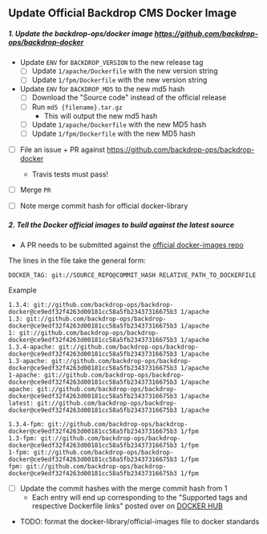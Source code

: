 
Update Official Backdrop CMS Docker Image
---

##### 1. Update the backdrop-ops/docker image https://github.com/backdrop-ops/backdrop-docker

* Update  `ENV` for `BACKDROP_VERSION` to the new release tag
  * [ ] Update `1/apache/Dockerfile` with the new version string
  * [ ] Update `1/fpm/Dockerfile` with the new version string
* Update `ENV` for `BACKDROP_MD5` to the new md5 hash
  * [ ] Download the "Source code" instead of the official release
  * [ ] Run `md5 {filename}.tar.gz`
    * This will output the new md5 hash
  * [ ] Update `1/apache/Dockerfile` with the new MD5 hash
  * [ ] Update `1/fpm/Dockerfile` with the new MD5 hash
* [ ] File an issue + PR against https://github.com/backdrop-ops/backdrop-docker
  * Travis tests must pass!
* [ ] Merge `PR`
* [ ] Note merge commit hash for official docker-library


##### 2. Tell the Docker official images to build against the latest source

* A PR needs to be submitted against the [official docker-images repo](https://github.com/docker-library/official-images/blob/master/library/backdrop)

The lines in the file take the general form:

```
DOCKER_TAG: git://SOURCE_REPO@COMMIT_HASH RELATIVE_PATH_TO_DOCKERFILE
```

Example

```
1.3.4: git://github.com/backdrop-ops/backdrop-docker@ce9edf32f4263d00181cc58a5fb23437316675b3 1/apache
1.3: git://github.com/backdrop-ops/backdrop-docker@ce9edf32f4263d00181cc58a5fb23437316675b3 1/apache
1: git://github.com/backdrop-ops/backdrop-docker@ce9edf32f4263d00181cc58a5fb23437316675b3 1/apache
1.3.4-apache: git://github.com/backdrop-ops/backdrop-docker@ce9edf32f4263d00181cc58a5fb23437316675b3 1/apache
1.3-apache: git://github.com/backdrop-ops/backdrop-docker@ce9edf32f4263d00181cc58a5fb23437316675b3 1/apache
1-apache: git://github.com/backdrop-ops/backdrop-docker@ce9edf32f4263d00181cc58a5fb23437316675b3 1/apache
apache: git://github.com/backdrop-ops/backdrop-docker@ce9edf32f4263d00181cc58a5fb23437316675b3 1/apache
latest: git://github.com/backdrop-ops/backdrop-docker@ce9edf32f4263d00181cc58a5fb23437316675b3 1/apache

1.3.4-fpm: git://github.com/backdrop-ops/backdrop-docker@ce9edf32f4263d00181cc58a5fb23437316675b3 1/fpm
1.3-fpm: git://github.com/backdrop-ops/backdrop-docker@ce9edf32f4263d00181cc58a5fb23437316675b3 1/fpm
1-fpm: git://github.com/backdrop-ops/backdrop-docker@ce9edf32f4263d00181cc58a5fb23437316675b3 1/fpm
fpm: git://github.com/backdrop-ops/backdrop-docker@ce9edf32f4263d00181cc58a5fb23437316675b3 1/fpm
```

* [ ] Update the commit hashes with the merge commit hash from 1
  * Each entry will end up corresponding to the "Supported tags and respective Dockerfile links" posted over on [DOCKER HUB](https://hub.docker.com/r/library/backdrop)

* TODO: format the docker-library/official-images file to docker standards
